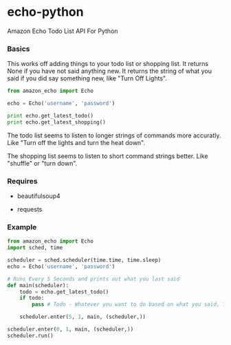 # echo-python

Amazon Echo Todo List API For Python

### Basics
This works off adding things to your todo list or shopping list. It returns None if you have not said anything new. It returns the string of what you said if you did say something new, like "Turn Off Lights".

```py
from amazon_echo import Echo

echo = Echo('username', 'password')

print echo.get_latest_todo()
print echo.get_latest_shopping()
```

The todo list seems to listen to longer strings of commands more accuratly. Like "Turn off the lights and turn the heat down".

The shopping list seems to listen to short command strings better. Like "shuffle" or "turn down".

### Requires
  - beautifulsoup4

  - requests


### Example

``` py
from amazon_echo import Echo
import sched, time

scheduler = sched.scheduler(time.time, time.sleep)
echo = Echo('username', 'password')

# Runs Every 5 Seconds and prints out what you last said
def main(scheduler):
    todo = echo.get_latest_todo()
    if todo:
        pass # Todo - Whatever you want to do based on what you said, Turn on lights, Turn down heat, Etc...

    scheduler.enter(5, 1, main, (scheduler,))

scheduler.enter(0, 1, main, (scheduler,))
scheduler.run()
```
